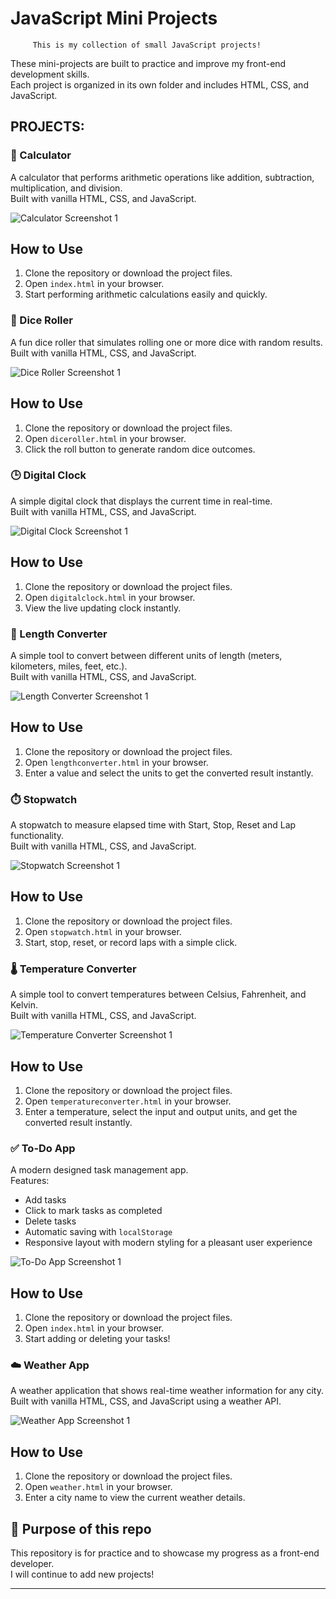  # JavaScript Mini Projects

         This is my collection of small JavaScript projects!  
These mini-projects are built to practice and improve my front-end development skills.  
  Each project is organized in its own folder and includes HTML, CSS, and JavaScript.

##  PROJECTS:

### 🧮 Calculator
A calculator that performs arithmetic operations like addition, subtraction, multiplication, and division.  
Built with vanilla HTML, CSS, and JavaScript.

![Calculator Screenshot 1](Calculator/calculator-screenshot1.png)
## How to Use

1. Clone the repository or download the project files.
2. Open `index.html` in your browser.
3. Start performing arithmetic calculations easily and quickly.


### 🎲 Dice Roller
A fun dice roller that simulates rolling one or more dice with random results.  
Built with vanilla HTML, CSS, and JavaScript.

![Dice Roller Screenshot 1](Dice%20roller/screenshot1.jpg)

## How to Use

1. Clone the repository or download the project files.
2. Open `diceroller.html` in your browser.
3. Click the roll button to generate random dice outcomes.

### 🕒 Digital Clock
A simple digital clock that displays the current time in real-time.  
Built with vanilla HTML, CSS, and JavaScript.

![Digital Clock Screenshot 1](Digital%20Clock/screenshot1.jpg)

## How to Use

1. Clone the repository or download the project files.
2. Open `digitalclock.html` in your browser.
3. View the live updating clock instantly.

### 📏 Length Converter
A simple tool to convert between different units of length (meters, kilometers, miles, feet, etc.).  
Built with vanilla HTML, CSS, and JavaScript.

![Length Converter Screenshot 1](Length%20Converter/screenshot1.jpg)

## How to Use

1. Clone the repository or download the project files.
2. Open `lengthconverter.html` in your browser.
3. Enter a value and select the units to get the converted result instantly.


### ⏱️ Stopwatch
A stopwatch to measure elapsed time with Start, Stop, Reset and Lap functionality.  
Built with vanilla HTML, CSS, and JavaScript.

![Stopwatch Screenshot 1](Stopwatch/screenshot1.jpg)

## How to Use

1. Clone the repository or download the project files.
2. Open `stopwatch.html` in your browser.
3. Start, stop, reset, or record laps with a simple click.

### 🌡️ Temperature Converter
A simple tool to convert temperatures between Celsius, Fahrenheit, and Kelvin.  
Built with vanilla HTML, CSS, and JavaScript.

![Temperature Converter Screenshot 1](Temperature%20converter/screenshot1.jpg)

## How to Use

1. Clone the repository or download the project files.
2. Open `temperatureconverter.html` in your browser.
3. Enter a temperature, select the input and output units, and get the converted result instantly.

### ✅ To-Do App
A modern designed task management app.  
Features:
- Add tasks
- Click to mark tasks as completed
- Delete tasks
- Automatic saving with `localStorage`
- Responsive layout with modern styling for a pleasant user experience

![To-Do App Screenshot 1](Todo-App/todo-app-screenshot1.png)

## How to Use
1. Clone the repository or download the project files.
2. Open `index.html` in your browser.
3. Start adding or deleting your tasks!

### ☁️ Weather App
A weather application that shows real-time weather information for any city.  
Built with vanilla HTML, CSS, and JavaScript using a weather API.

![Weather App Screenshot 1](Weather-App/screenshot1.jpg)

## How to Use

1. Clone the repository or download the project files.
2. Open `weather.html` in your browser.
3. Enter a city name to view the current weather details.














## 🔧 Purpose of this repo
This repository is for practice and to showcase my progress as a front-end developer.  
I will continue to add new projects!

---
